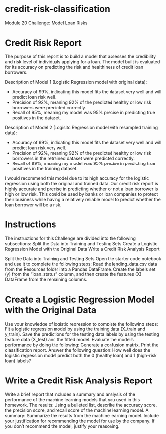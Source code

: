 # credit-risk-classification
Module 20 Challenge: Model Loan Risks

# Credit Risk Report 
The purpose of this report is to build a model that assesses the credibility and risk level of individuals applying for a loan. The model built is evaluated for its accuracy on predicting the risk and healthiness of credit loan borrowers. 

Description of Model 1 (Logistic Regression model with original data):
  * Accuracy of 99%, indicating this model fits the dataset very well and will predict loan risk well. 
  * Precision of 92%, meaning 92% of the predicted healthy or low risk borrowers were predicted correctly. 
  * Recall of 95%, meaning my model was 95% precise in predicting true positives in the dataset. 
  
Description of Model 2 (Logisitc Regression model with resampled training data): 
  * Accuracy of 99%, indicating this model fits the dataset very well and will predict loan risk very well. 
  * Precision of 92%, meaning 92% of the predicted healthy or low risk borrowers in the retrained dataset were predicted correctly. 
  * Recall of 99%, meaning my model was 95% precise in predicting true positives in the training dataset. 

I would recommend this model due to its high accuracy for the logistic regression using both the original and trained data. Our credit risk report is highly accurate and precise in predicting whether or not a loan borrower is high or low risk. This could be used by banks or loan companies to protect their business while having a relatively reliable model to predict whether the loan borrower will be a risk. 


# Instructions
The instructions for this Challenge are divided into the following subsections:
Split the Data into Training and Testing Sets
Create a Logistic Regression Model with the Original Data
Write a Credit Risk Analysis Report

Split the Data into Training and Testing Sets
Open the starter code notebook and use it to complete the following steps:
Read the lending_data.csv data from the Resources folder into a Pandas DataFrame.
Create the labels set (y) from the “loan_status” column, and then create the features (X) DataFrame from the remaining columns.

# Create a Logistic Regression Model with the Original Data
Use your knowledge of logistic regression to complete the following steps:
Fit a logistic regression model by using the training data (X_train and y_train).
Save the predictions for the testing data labels by using the testing feature data (X_test) and the fitted model.
Evaluate the model’s performance by doing the following:
Generate a confusion matrix.
Print the classification report.
Answer the following question: How well does the logistic regression model predict both the 0 (healthy loan) and 1 (high-risk loan) labels?

# Write a Credit Risk Analysis Report
Write a brief report that includes a summary and analysis of the performance of the machine learning models that you used in this homework. 
The results: Using a bulleted list, describe the accuracy score, the precision score, and recall score of the machine learning model.
A summary: Summarize the results from the machine learning model. Include your justification for recommending the model for use by the company. If you don’t recommend the model, justify your reasoning.

